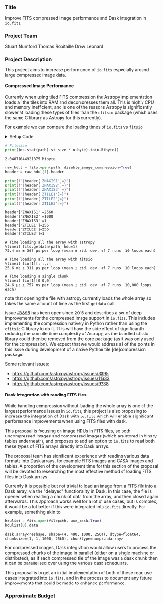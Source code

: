 ### Title
Improve FITS compressed image performance and Dask integration in `io.fits`.

### Project Team
Stuart Mumford
Thomas Robitaille
Drew Leonard

### Project Description

This project aims to increase performance of `io.fits` especially around large
compressed image data.

#### Compressed Image Performance

Currently when using tiled FITS compression the Astropy implementation loads
all the tiles into RAM and decompresses them all.
This is highly CPU and memory inefficient, and is one of the reasons Astropy is
significantly slower at loading these types of files than the `cfitsio` package
(which uses the same C library as Astropy for this currently).

For example we can compare the loading times of `io.fits` vs [`fitsio`](https://github.com/esheldon/fitsio):

<details>
<summary>Setup Code</summary>

```python
import os
from pathlib import Path

import fitsio
from astropy.io import fits
import astropy.units as u

filename = "VISP_2022_06_17T19_17_52_516_00630205_U_BLQRA_L1.fits"
path = Path("~/dkist_data/BLQRA").expanduser() / filename

fio = fitsio.FITS(path)
```

</details>

```python
# Filesize
print((os.stat(path).st_size * u.byte).to(u.Mibyte))
```
```
2.04071044921875 Mibyte
```

```python
raw_hdul = fits.open(path, disable_image_compression=True)
header = raw_hdul[1].header

print(f"{header['ZNAXIS1']=}")
print(f"{header['ZNAXIS2']=}")
print(f"{header['ZNAXIS3']=}")
print(f"{header['ZTILE1']=}")
print(f"{header['ZTILE2']=}")
print(f"{header['ZTILE3']=}")
```
```
header['ZNAXIS1']=2560
header['ZNAXIS2']=1000
header['ZNAXIS3']=1
header['ZTILE1']=256
header['ZTILE2']=256
header['ZTILE3']=1
```

```
# Time loading all the array with astropy
%timeit fits.getdata(path, hdu=1)
75.4 ms ± 597 µs per loop (mean ± std. dev. of 7 runs, 10 loops each)

# Time loading all the array with fitsio
%timeit fio[1][:,:,:]
25.6 ms ± 311 µs per loop (mean ± std. dev. of 7 runs, 10 loops each)

# Time loading a single chunk
%timeit fio[1][0,0,0]
24.6 µs ± 757 ns per loop (mean ± std. dev. of 7 runs, 10,000 loops each)
```

note that opening the file with astropy currently loads the whole array
so takes the same amount of time as the first `getdata` call.

Issue [#3895](https://github.com/astropy/astropy/issues/3895) has been open
since 2015 and describes a set of deep improvements for the compressed image
support in `io.fits`. This includes implementing the compression natively in
Python rather than using the `cfitsio` C library to do it. This will have the
side effect of significantly reducing the compile time complexity of Astropy, as
the bundled cfitsio library could then be removed from the core package (as it
was only used for the compression). We expect that we would address all of the
points in this issue during development of a native Python tile [de]compression
package.

Some relevant issues:

* https://github.com/astropy/astropy/issues/3895
* https://github.com/astropy/astropy/issues/11633
* https://github.com/astropy/astropy/issues/9238


#### Dask Integration with reading FITS files

While handling compression without loading the whole array is one of the largest
performance issues in `io.fits`, this project is also proposing to increase the
integration of Dask with `io.fits` which will enable significant performance
improvements when using FITS files with dask.

This proposal is focusing on image HDUs in FITS files, so both uncompressed
images and compressed images (which are stored in binary tables underneath), and
proposes to add an option to `io.fits` to read both these types of FITS arrays
directly into Dask arrays.

The proposal team has significant experience with reading various data
formats into Dask arrays, for example FITS images and CASA images and tables.
A proportion of the development time for this section of the proposal will be
devoted to researching the most effective method of loading FITS files into Dask
arrays.

Currently it is
[possible](https://github.com/sunpy/sunpy/issues/2715#issuecomment-413286821)
but not trivial to load an image from a FITS file into a Dask array, via the
"delayed"
functionality in Dask. In this case, the file is opened when reading a chunk of
data from the array, and then closed again afterwards.
This approach works well for a lot of use cases, but is complex, it would be a
lot better if this were integrated into `io.fits` directly. For example, something akin to:

```python
hdulist = fits.open(filepath, use_dask=True)
hdulist[0].data
```
```
dask.array<reshape, shape=(4, 490, 1000, 2560), dtype=float64, chunksize=(1, 1, 1000, 2560), chunktype=numpy.ndarray>
```


For compressed images, Dask integration would allow users to process the
compressed chunks of the image in parallel (either on a single machine or
distributed), as if each compressed tile of the image was a dask chunk then it
can be parallelised over using the various dask schedulers.

This proposal is to get an initial implementation of both of these read use
cases integrated into `io.fits`, and in the process to document any future
improvements that could be made to enhance performance.

### Approximate Budget
